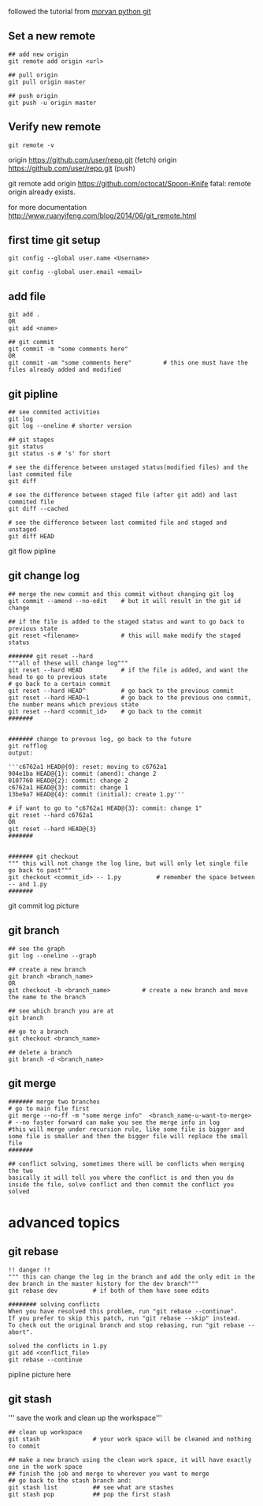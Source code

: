 followed the tutorial from [morvan python git](https://morvanzhou.github.io/tutorials/others/git/3-1-reset/)
## Set a new remote
```
## add new origin
git remote add origin <url>

## pull origin
git pull origin master

## push origin
git push -u origin master
```
## Verify new remote
```
git remote -v
```
origin  https://github.com/user/repo.git (fetch)
origin  https://github.com/user/repo.git (push)

git remote add origin https://github.com/octocat/Spoon-Knife
fatal: remote origin already exists.

for more documentation
http://www.ruanyifeng.com/blog/2014/06/git_remote.html

## first time git setup
```
git config --global user.name <Username>

git config --global user.email <email>
```
## add file
```
git add .
OR
git add <name>

## git commit
git commit -m "some comments here"
OR
git commit -am "some comments here"         # this one must have the files already added and modified
```

## git pipline
```
## see commited activities
git log
git log --oneline # shorter version

## git stages
git status
git status -s # 's' for short

# see the difference between unstaged status(modified files) and the last commited file
git diff

# see the difference between staged file (after git add) and last commited file
git diff --cached

# see the difference between last commited file and staged and unstaged
git diff HEAD
```
git flow pipline

## git change log
```
## merge the new commit and this commit without changing git log
git commit --amend --no-edit    # but it will result in the git id change

## if the file is added to the staged status and want to go back to previous state
git reset <filename>            # this will make modify the staged status

####### git reset --hard
"""all of these will change log"""
git reset --hard HEAD           # if the file is added, and want the head to go to previous state
# go back to a certain commit
git reset --hard HEAD^          # go back to the previous commit
git reset --hard HEAD~1         # go back to the previous one commit, the number means which previous state
git reset --hard <commit_id>    # go back to the commit 
####### 


####### change to prevous log, go back to the future
git refflog
output:

'''c6762a1 HEAD@{0}: reset: moving to c6762a1
904e1ba HEAD@{1}: commit (amend): change 2
0107760 HEAD@{2}: commit: change 2
c6762a1 HEAD@{3}: commit: change 1
13be9a7 HEAD@{4}: commit (initial): create 1.py'''

# if want to go to "c6762a1 HEAD@{3}: commit: change 1"
git reset --hard c6762a1
OR
git reset --hard HEAD@{3}
#######


####### git checkout
""" this will not change the log line, but will only let single file go back to past"""
git checkout <commit_id> -- 1.py          # remember the space between -- and 1.py
#######
```
git commit log picture


## git branch
```
## see the graph
git log --oneline --graph

## create a new branch
git branch <branch_name>
OR
git checkout -b <branch_name>         # create a new branch and move the name to the branch

## see which branch you are at
git branch

## go to a branch
git checkout <branch_name>

## delete a branch
git branch -d <branch_name>
```
## git merge
```
####### merge two branches
# go to main file first
git merge --no-ff -m "some merge info"  <branch_name-u-want-to-merge>   
# --no faster forward can make you see the merge info in log
#this will merge under recursion rule, like some file is bigger and some file is smaller and then the bigger file will replace the small file
#######

## conflict solving, sometimes there will be conflicts when merging the two
basically it will tell you where the conflict is and then you do inside the file, solve conflict and then commit the conflict you solved
```
# advanced topics

## git rebase
```
!! danger !!
""" this can change the log in the branch and add the only edit in the dev branch in the master history for the dev branch"""
git rebase dev          # if both of them have some edits

######## solving conflicts 
When you have resolved this problem, run "git rebase --continue".
If you prefer to skip this patch, run "git rebase --skip" instead.
To check out the original branch and stop rebasing, run "git rebase --abort".

solved the conflicts in 1.py
git add <conflict_file>
git rebase --continue
```
pipline picture here


## git stash
''' save the work and clean up the workspace'''
```
## clean up workspace
git stash               # your work space will be cleaned and nothing to commit

## make a new branch using the clean work space, it will have exactly one in the work space
## finish the job and merge to wherever you want to merge
## go back to the stash branch and:
git stash list          ## see what are stashes
git stash pop           ## pop the first stash
```
